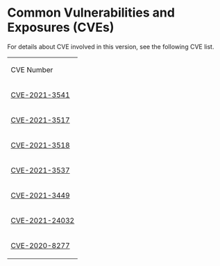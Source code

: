 # Common Vulnerabilities and Exposures \(CVEs\)<a name="EN-US_TOPIC_0000001163058386"></a>

For details about CVE involved in this version, see the following CVE list.

<a name="table1990014719553"></a>
<table><tbody><tr id="row199596477556"><td class="cellrowborder" valign="top" width="100%"><p id="p6959114715559"><a name="p6959114715559"></a><a name="p6959114715559"></a>CVE Number</p>
</td>
</tr>
<tr id="row20959124710552"><td class="cellrowborder" valign="top" width="100%"><p id="p7959147175512"><a name="p7959147175512"></a><a name="p7959147175512"></a><u id="u16959174785517"><a name="u16959174785517"></a><a name="u16959174785517"></a><a href="https://gitee.com/opengauss/security/issues/I40BI5?from=project-issue" target="_blank" rel="noopener noreferrer">CVE-2021-3541</a></u></p>
</td>
</tr>
<tr id="row119591447185518"><td class="cellrowborder" valign="top" width="100%"><p id="p1295964765511"><a name="p1295964765511"></a><a name="p1295964765511"></a><u id="u3959847105511"><a name="u3959847105511"></a><a name="u3959847105511"></a><a href="https://gitee.com/opengauss/security/issues/I3T027?from=project-issue" target="_blank" rel="noopener noreferrer">CVE-2021-3517</a></u></p>
</td>
</tr>
<tr id="row995916475552"><td class="cellrowborder" valign="top" width="100%"><p id="p1959144735520"><a name="p1959144735520"></a><a name="p1959144735520"></a><u id="u16959124775519"><a name="u16959124775519"></a><a name="u16959124775519"></a><a href="https://gitee.com/opengauss/security/issues/I3T025?from=project-issue" target="_blank" rel="noopener noreferrer">CVE-2021-3518</a></u></p>
</td>
</tr>
<tr id="row79591947135514"><td class="cellrowborder" valign="top" width="100%"><p id="p13959154795510"><a name="p13959154795510"></a><a name="p13959154795510"></a><u id="u179591047115513"><a name="u179591047115513"></a><a name="u179591047115513"></a><a href="https://gitee.com/opengauss/security/issues/I3SCAY?from=project-issue" target="_blank" rel="noopener noreferrer">CVE-2021-3537</a></u></p>
</td>
</tr>
<tr id="row1095917475551"><td class="cellrowborder" valign="top" width="100%"><p id="p11959547115518"><a name="p11959547115518"></a><a name="p11959547115518"></a><u id="u10959124716558"><a name="u10959124716558"></a><a name="u10959124716558"></a><a href="https://gitee.com/opengauss/security/issues/I3ERN2?from=project-issue" target="_blank" rel="noopener noreferrer">CVE-2021-3449</a></u></p>
</td>
</tr>
<tr id="row89592047155511"><td class="cellrowborder" valign="top" width="100%"><p id="p14959204795514"><a name="p14959204795514"></a><a name="p14959204795514"></a><u id="u1095914775512"><a name="u1095914775512"></a><a name="u1095914775512"></a><a href="https://gitee.com/opengauss/security/issues/I3AVOI?from=project-issue" target="_blank" rel="noopener noreferrer">CVE-2021-24032</a></u></p>
</td>
</tr>
<tr id="row1795944775512"><td class="cellrowborder" valign="top" width="100%"><p id="p15960124715551"><a name="p15960124715551"></a><a name="p15960124715551"></a><u id="u17960164745517"><a name="u17960164745517"></a><a name="u17960164745517"></a><a href="https://gitee.com/opengauss/security/issues/I3AQ27?from=project-issue" target="_blank" rel="noopener noreferrer">CVE-2020-8277</a></u></p>
</td>
</tr>
</tbody>
</table>

